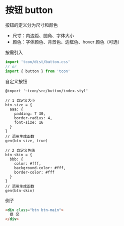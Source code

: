 # 按钮 button

按钮的定义分为尺寸和颜色

- 尺寸：内边距、圆角、字体大小
- 颜色：字体颜色、背景色、边框色、hover 颜色（可选）

按需引入

```js
import 'tcon/dist/button.css'
// or
import { button } from 'tcon'
```

自定义按钮
```stylus
@import '~tcon/src/button/index.styl'

// 1 自定义大小
btn-size = {
  aaa: {
    padding: 7 30,
    border-radius: 4,
    font-size: 16
  }
}
// 调用生成函数
gen(btn-size, true)

// 2 自定义色值
btn-skin = {
  bbb: {
    color: #fff,
    background-color: #fff,
    border-color: #fff
  }
}
// 调用生成函数
gen(btn-skin)
```

例子

```html
<div class="btn btn-main">
  提 交
</div>
```


